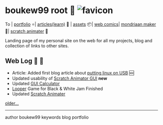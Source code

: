 # boukew99 root 🥦 ![favicon](favicon.ico)

To | [portfolio](portfolio.md) ⭐| [articles(learn)](articles) 🧻 | [assets](assets) 📦| [web comics](web_comics)| [mondriaan maker](mondriaan_maker) 🎨| [scratch animater](scratch_animater) 🎥

Landing page of my personal site on the web for all my projects, blog and collection of links to other sites.

## Web Log 📰 📅
- Article: Added first blog article about [putting linux on USB](blog/linux_on_usb.md) 🆕
- Updated usability of [Scratch Animator GUI](https://github.com/boukew99/scratch_animater/commit/529d77f303c51e972a268d4bce11f75f81636c1a) **new**
- Updated [GUI Calculator](https://github.com/boukew99/gui_calculator/commit/893f9abad4cd5fd17109b55dc9275cdcc5436551) 
- [Looper](https://howyoudoing.itch.io/looper) Game for Black & White Jam Finished 
- Updated [Scratch Animater](https://github.com/boukew99/scratch_animater)

[older...](web_log.md)

---

author boukew99
keywords blog portfolio

